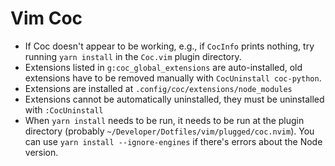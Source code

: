 # Vim Coc

- If Coc doesn't appear to be working, e.g., if `CocInfo` prints nothing, try running `yarn install` in the `Coc.vim` plugin directory.
- Extensions listed in `g:coc_global_extensions` are auto-installed, old extensions have to be removed manually with `CocUninstall coc-python`.
- Extensions are installed at `.config/coc/extensions/node_modules`
- Extensions cannot be automatically uninstalled, they must be uninstalled with `:CocUninstall`
- When `yarn install` needs to be run, it needs to be run at the plugin directory (probably `~/Developer/Dotfiles/vim/plugged/coc.nvim`). You can use `yarn install --ignore-engines` if there's errors about the Node version.
